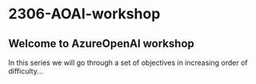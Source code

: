 # 2306-AOAI-workshop


## Welcome to AzureOpenAI workshop
In this series we will go through a set of objectives in increasing order of difficulty...